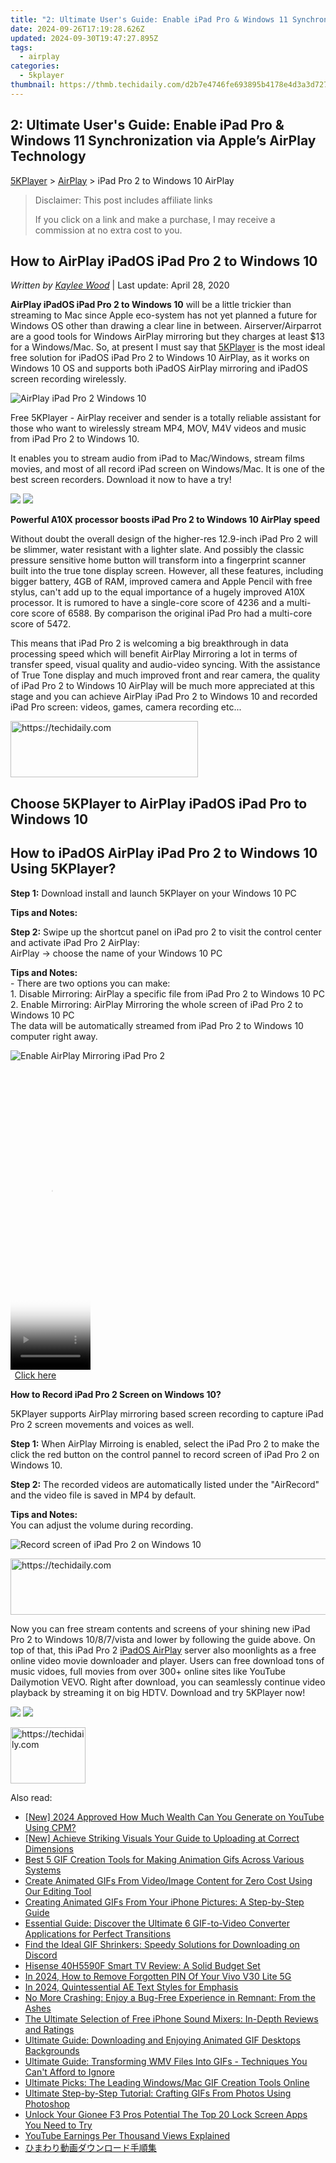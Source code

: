 ```yaml
---
title: "2: Ultimate User's Guide: Enable iPad Pro & Windows 11 Synchronization via Apple’s AirPlay Technology"
date: 2024-09-26T17:19:28.626Z
updated: 2024-09-30T19:47:27.895Z
tags:
  - airplay
categories:
  - 5kplayer
thumbnail: https://thmb.techidaily.com/d2b7e4746fe693895b4178e4d3a3d7272df65f201ddb10f4f23b159b9a8a8a69.jpg
---
```


## 2: Ultimate User's Guide: Enable iPad Pro & Windows 11 Synchronization via Apple’s AirPlay Technology

[5KPlayer](https://tools.techidaily.com/5kplayer/products/) \> [AirPlay](https://tools.techidaily.com/5kplayer/airplay/) \> iPad Pro 2 to Windows 10 AirPlay

>  Disclaimer: This post includes affiliate links
>
>  If you click on a link and make a purchase, I may receive a commission at no extra cost to you.
>

## How to AirPlay iPadOS iPad Pro 2 to Windows 10

 _Written by [Kaylee Wood](https://www.quora.com/profile/Amanda-Hu-21)_ | Last update: April 28, 2020

**AirPlay iPadOS iPad Pro 2 to Windows 10** will be a little trickier than streaming to Mac since Apple eco-system has not yet planned a future for Windows OS other than drawing a clear line in between. Airserver/Airparrot are a good tools for Windows AirPlay mirroring but they charges at least $13 for a Windows/Mac. So, at present I must say that [5KPlayer](https://tools.techidaily.com/5kplayer/products/) is the most ideal free solution for iPadOS iPad Pro 2 to Windows 10 AirPlay, as it works on Windows 10 OS and supports both iPadOS AirPlay mirroring and iPadOS screen recording wirelessly. 

![AirPlay iPad Pro 2 Windows 10](https://www.5kplayer.com/airplay/img/5k-screen-recorder-for-ipad-trl-031601.jpg) 

Free 5KPlayer - AirPlay receiver and sender is a totally reliable assistant for those who want to wirelessly stream MP4, MOV, M4V videos and music from iPad Pro 2 to Windows 10.

It enables you to stream audio from iPad to Mac/Windows, stream films movies, and most of all record iPad screen on Windows/Mac. It is one of the best screen recorders. Download it now to have a try!

[![](https://www.5kplayer.com/airplay/../button/freedownwhitewin.png)](https://tools.techidaily.com/5kplayer/products/) [![](https://www.5kplayer.com/airplay/../button/freedownbackmac.png)](https://tools.techidaily.com/5kplayer/products/) 

**Powerful A10X processor boosts iPad Pro 2 to Windows 10 AirPlay speed**

Without doubt the overall design of the higher-res 12.9-inch iPad Pro 2 will be slimmer, water resistant with a lighter slate. And possibly the classic pressure sensitive home button will transform into a fingerprint scanner built into the true tone display screen. However, all these features, including bigger battery, 4GB of RAM, improved camera and Apple Pencil with free stylus, can't add up to the equal importance of a hugely improved A10X processor. It is rumored to have a single-core score of 4236 and a multi-core score of 6588\. By comparison the original iPad Pro had a multi-core score of 5472.

This means that iPad Pro 2 is welcoming a big breakthrough in data processing speed which will benefit AirPlay Mirroring a lot in terms of transfer speed, visual quality and audio-video syncing. With the assistance of True Tone display and much improved front and rear camera, the quality of iPad Pro 2 to Windows 10 AirPlay will be much more appreciated at this stage and you can achieve AirPlay iPad Pro 2 to Windows 10 and recorded iPad Pro screen: videos, games, camera recording etc...

<!-- affiliate ads begin -->
<a href="https://aligracehair.sjv.io/c/5597632/1896541/19272" target="_top" id="1896541">
  <img src="//a.impactradius-go.com/display-ad/19272-1896541" border="0" alt="https://techidaily.com" width="300" height="90"/>
</a>
<img height="0" width="0" src="https://aligracehair.sjv.io/i/5597632/1896541/19272" style="position:absolute;visibility:hidden;" border="0" />
<!-- affiliate ads end -->

## Choose 5KPlayer to AirPlay iPadOS iPad Pro to Windows 10

## How to iPadOS AirPlay iPad Pro 2 to Windows 10 Using 5KPlayer?

**Step 1:** Download install and launch 5KPlayer on your Windows 10 PC

**Tips and Notes:** 

**Step 2:**  Swipe up the shortcut panel on iPad pro 2 to visit the control center and activate iPad Pro 2 AirPlay:   
 AirPlay -> choose the name of your Windows 10 PC

**Tips and Notes:**   
 \- There are two options you can make:   
 1\. Disable Mirroring: AirPlay a specific file from iPad Pro 2 to Windows 10 PC  
 2\. Enable Mirroring: AirPlay Mirroring the whole screen of iPad Pro 2 to Windows 10 PC  
 The data will be automatically streamed from iPad Pro 2 to Windows 10 computer right away.

![Enable AirPlay Mirroring iPad Pro 2](https://www.5kplayer.com/airplay/img/ipad-pro-2-windows-10-a.jpg) 

<!-- affiliate ads begin -->
<span id="1975562">
					<video width="128" height="480" style="cursor:pointer"
           poster="//a.impactradius-go.com/display-clicktoplayimage/1975562.png"
           onclick="if(!this.playClicked){this.play();this.setAttribute('controls',true);this.playClicked=true;}">
	   <source src="//a.impactradius-go.com/display-ad/22993-1975562">
	   <img src="//a.impactradius-go.com/display-clicktoplayimage/1975562.png" style="border: none; height: 100%; width: 100%; object-fit: contain">
	</video>
	<div style="width:80px;text-align:center"><a href="javascript:window.open(decodeURIComponent('https%3A%2F%2Fhomestyler.sjv.io%2Fc%2F5597632%2F1975562%2F22993'), '_blank');void(0);">Click here</a></div>
</span>
<img height="0" width="0" src="https://imp.pxf.io/i/5597632/1975562/22993" style="position:absolute;visibility:hidden;" border="0" />
<!-- affiliate ads end -->

**How to Record iPad Pro 2 Screen on Windows 10?**

5KPlayer supports AirPlay mirroring based screen recording to capture iPad Pro 2 screen movements and voices as well.

**Step 1:** When AirPlay Mirroing is enabled, select the iPad Pro 2 to make the click the red button on the control pannel to record screen of iPad Pro 2 on Windows 10.

**Step 2:** The recorded videos are automatically listed under the "AirRecord" and the video file is saved in MP4 by default.

**Tips and Notes:**   
You can adjust the volume during recording.

![Record screen of iPad Pro 2 on Windows 10](https://www.5kplayer.com/airplay/img/ipad-pro-2-windows-10-b.jpg) 

<!-- affiliate ads begin -->
<a href="https://versadesk.pxf.io/c/5597632/1815679/21290" target="_top" id="1815679">
  <img src="//a.impactradius-go.com/display-ad/21290-1815679" border="0" alt="https://techidaily.com" width="728" height="90"/>
</a>
<img height="0" width="0" src="https://versadesk.pxf.io/i/5597632/1815679/21290" style="position:absolute;visibility:hidden;" border="0" />
<!-- affiliate ads end -->

Now you can free stream contents and screens of your shining new iPad Pro 2 to Windows 10/8/7/vista and lower by following the guide above. On top of that, this iPad Pro 2 [iPadOS AirPlay](https://tools.techidaily.com/5kplayer/airplay/) server also moonlights as a free online video movie downloader and player. Users can free download tons of music vidoes, full movies from over 300+ online sites like YouTube Dailymotion VEVO. Right after download, you can seamlessly continue video playback by streaming it on big HDTV. Download and try 5KPlayer now!

[![](https://www.5kplayer.com/airplay/../button/freedownwhitewin.png)](https://tools.techidaily.com/5kplayer/products/) [![](https://www.5kplayer.com/airplay/../button/freedownbackmac.png)](https://tools.techidaily.com/5kplayer/products/)

<!-- affiliate ads begin -->
<a href="https://aligracehair.sjv.io/c/5597632/2135407/19272" target="_top" id="2135407">
  <img src="//a.impactradius-go.com/display-ad/19272-2135407" border="0" alt="https://techidaily.com" width="120" height="90"/>
</a>
<img height="0" width="0" src="https://aligracehair.sjv.io/i/5597632/2135407/19272" style="position:absolute;visibility:hidden;" border="0" />
<!-- affiliate ads end -->

<ins class="adsbygoogle"
     style="display:block"
     data-ad-format="autorelaxed"
     data-ad-client="ca-pub-7571918770474297"
     data-ad-slot="1223367746"></ins>

<ins class="adsbygoogle"
     style="display:block"
     data-ad-client="ca-pub-7571918770474297"
     data-ad-slot="8358498916"
     data-ad-format="auto"
     data-full-width-responsive="true"></ins>

<span class="atpl-alsoreadstyle">Also read:</span>
<div><ul>
<li><a href="https://eaxpv-info.techidaily.com/new-2024-approved-how-much-wealth-can-you-generate-on-youtube-using-cpm/"><u>[New] 2024 Approved How Much Wealth Can You Generate on YouTube Using CPM?</u></a></li>
<li><a href="https://youtube-videos.techidaily.com/new-achieve-striking-visuals-your-guide-to-uploading-at-correct-dimensions/"><u>[New] Achieve Striking Visuals Your Guide to Uploading at Correct Dimensions</u></a></li>
<li><a href="https://media-tips.techidaily.com/best-5-gif-creation-tools-for-making-animation-gifs-across-various-systems/"><u>Best 5 GIF Creation Tools for Making Animation Gifs Across Various Systems</u></a></li>
<li><a href="https://media-tips.techidaily.com/create-animated-gifs-from-videoimage-content-for-zero-cost-using-our-editing-tool/"><u>Create Animated GIFs From Video/Image Content for Zero Cost Using Our Editing Tool</u></a></li>
<li><a href="https://media-tips.techidaily.com/creating-animated-gifs-from-your-iphone-pictures-a-step-by-step-guide/"><u>Creating Animated GIFs From Your iPhone Pictures: A Step-by-Step Guide</u></a></li>
<li><a href="https://media-tips.techidaily.com/1723620261592-essential-guide-discover-the-ultimate-6-gif-to-video-converter-applications-for-perfect-transitions/"><u>Essential Guide: Discover the Ultimate 6 GIF-to-Video Converter Applications for Perfect Transitions</u></a></li>
<li><a href="https://media-tips.techidaily.com/find-the-ideal-gif-shrinkers-speedy-solutions-for-downloading-on-discord/"><u>Find the Ideal GIF Shrinkers: Speedy Solutions for Downloading on Discord</u></a></li>
<li><a href="https://buynow-info.techidaily.com/hisense-40h5590f-smart-tv-review-a-solid-budget-set/"><u>Hisense 40H5590F Smart TV Review: A Solid Budget Set</u></a></li>
<li><a href="https://unlock-android.techidaily.com/in-2024-how-to-remove-forgotten-pin-of-your-vivo-v30-lite-5g-by-drfone-android/"><u>In 2024, How to Remove Forgotten PIN Of Your Vivo V30 Lite 5G</u></a></li>
<li><a href="https://extra-guidance.techidaily.com/in-2024-quintessential-ae-text-styles-for-emphasis/"><u>In 2024, Quintessential AE Text Styles for Emphasis</u></a></li>
<li><a href="https://win-able.techidaily.com/no-more-crashing-enjoy-a-bug-free-experience-in-remnant-from-the-ashes/"><u>No More Crashing: Enjoy a Bug-Free Experience in Remnant: From the Ashes</u></a></li>
<li><a href="https://some-knowledge.techidaily.com/the-ultimate-selection-of-free-iphone-sound-mixers-in-depth-reviews-and-ratings/"><u>The Ultimate Selection of Free iPhone Sound Mixers: In-Depth Reviews and Ratings</u></a></li>
<li><a href="https://media-tips.techidaily.com/ultimate-guide-downloading-and-enjoying-animated-gif-desktops-backgrounds/"><u>Ultimate Guide: Downloading and Enjoying Animated GIF Desktops Backgrounds</u></a></li>
<li><a href="https://media-tips.techidaily.com/ultimate-guide-transforming-wmv-files-into-gifs-techniques-you-cant-afford-to-ignore/"><u>Ultimate Guide: Transforming WMV Files Into GIFs - Techniques You Can't Afford to Ignore</u></a></li>
<li><a href="https://media-tips.techidaily.com/ultimate-picks-the-leading-windowsmac-gif-creation-tools-online/"><u>Ultimate Picks: The Leading Windows/Mac GIF Creation Tools Online</u></a></li>
<li><a href="https://media-tips.techidaily.com/ultimate-step-by-step-tutorial-crafting-gifs-from-photos-using-photoshop/"><u>Ultimate Step-by-Step Tutorial: Crafting GIFs From Photos Using Photoshop</u></a></li>
<li><a href="https://android-unlock.techidaily.com/unlock-your-gionee-f3-pros-potential-the-top-20-lock-screen-apps-you-need-to-try-by-drfone-android/"><u>Unlock Your Gionee F3 Pros Potential The Top 20 Lock Screen Apps You Need to Try</u></a></li>
<li><a href="https://youtube-lab.techidaily.com/be-earnings-per-thousand-views-explained/"><u>YouTube Earnings Per Thousand Views Explained</u></a></li>
<li><a href="https://solve-news.techidaily.com/44gy44gplus44kp44kk5yuv55s744oa44km44oz44ot44o844oj5oml6acg6zug/"><u>ひまわり動画ダウンロード手順集</u></a></li>
</ul></div>

